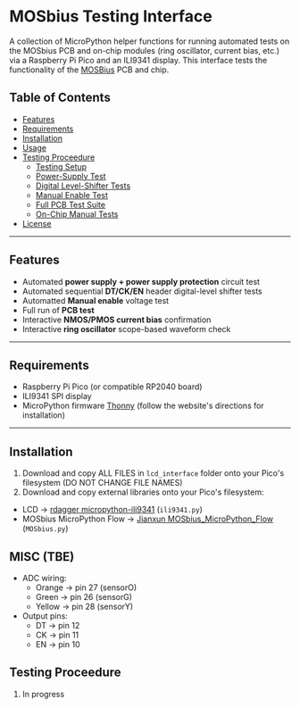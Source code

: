 # MOSbius Testing Interface

A collection of MicroPython helper functions for running automated tests on the MOSbius PCB and on-chip modules (ring oscillator, current bias, etc.) via a Raspberry Pi Pico and an ILI9341 display. This interface tests the functionality of the [MOSBius](https://mosbius.org/0_front_matter/intro.html) PCB and chip.

## Table of Contents

- [Features](#features)  
- [Requirements](#requirements)  
- [Installation](#installation)  
- [Usage](#usage)  
- [Testing Proceedure](#testing-proceedure)
  - [Testing Setup](#setup)  
  - [Power-Supply Test](#power-supply-test)  
  - [Digital Level-Shifter Tests](#digital-level-shifter-tests)  
  - [Manual Enable Test](#manual-enable-test)  
  - [Full PCB Test Suite](#full-pcb-test-suite)  
  - [On-Chip Manual Tests](#on-chip-manual-tests)  
- [License](#license)

---

## Features

- Automated **power supply + power supply protection** circuit test  
- Automated sequential **DT/CK/EN** header digital-level shifter tests  
- Automatted **Manual enable** voltage test  
- Full run of **PCB test**  
- Interactive **NMOS/PMOS current bias** confirmation  
- Interactive **ring oscillator** scope-based waveform check  

---

## Requirements

- Raspberry Pi Pico (or compatible RP2040 board)    
- ILI9341 SPI display  
- MicroPython firmware [Thonny](https://thonny.org/) (follow the website's directions for installation)
---

## Installation

1. Download and copy ALL FILES in `lcd_interface` folder onto your Pico's filesystem (DO NOT CHANGE FILE NAMES)
2. Download and copy external libraries onto your Pico's filesystem:
  - LCD → [rdagger micropython-ili9341](https://github.com/rdagger/micropython-ili9341) (`ili9341.py`)
  - MOSbius MicroPython Flow → [Jianxun MOSbius_MicroPython_Flow](https://github.com/Jianxun/MOSbius_MicroPython_Flow) (`MOSbius.py`) 

## MISC (TBE)
- ADC wiring:  
  - Orange → pin 27 (sensorO)  
  - Green  → pin 26 (sensorG)  
  - Yellow → pin 28 (sensorY)  
- Output pins:  
  - DT → pin 12  
  - CK → pin 11  
  - EN → pin 10  

## Testing Proceedure  
1. In progress
